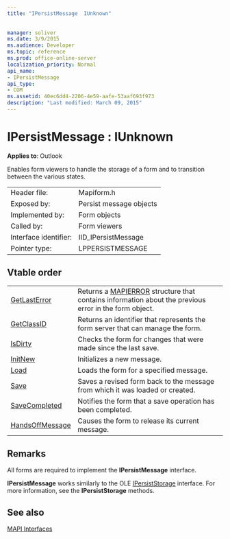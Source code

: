 ```yaml
---
title: "IPersistMessage  IUnknown"
 
 
manager: soliver
ms.date: 3/9/2015
ms.audience: Developer
ms.topic: reference
ms.prod: office-online-server
localization_priority: Normal
api_name:
- IPersistMessage
api_type:
- COM
ms.assetid: 40ec6dd4-2206-4e59-aafe-53aaf693f973
description: "Last modified: March 09, 2015"
---
```


# IPersistMessage : IUnknown

  
  
**Applies to**: Outlook 
  
Enables form viewers to handle the storage of a form and to transition between the various states.
  
|||
|:-----|:-----|
|Header file:  <br/> |Mapiform.h  <br/> |
|Exposed by:  <br/> |Persist message objects  <br/> |
|Implemented by:  <br/> |Form objects  <br/> |
|Called by:  <br/> |Form viewers  <br/> |
|Interface identifier:  <br/> |IID_IPersistMessage  <br/> |
|Pointer type:  <br/> |LPPERSISTMESSAGE  <br/> |
   
## Vtable order

|||
|:-----|:-----|
|[GetLastError](ipersistmessage-getlasterror.md) <br/> |Returns a [MAPIERROR](mapierror.md) structure that contains information about the previous error in the form object.  <br/> |
|[GetClassID](ipersistmessage-getclassid.md) <br/> |Returns an identifier that represents the form server that can manage the form.  <br/> |
|[IsDirty](ipersistmessage-isdirty.md) <br/> |Checks the form for changes that were made since the last save.  <br/> |
|[InitNew](ipersistmessage-initnew.md) <br/> |Initializes a new message.  <br/> |
|[Load](ipersistmessage-load.md) <br/> |Loads the form for a specified message.  <br/> |
|[Save](ipersistmessage-save.md) <br/> |Saves a revised form back to the message from which it was loaded or created.  <br/> |
|[SaveCompleted](ipersistmessage-savecompleted.md) <br/> |Notifies the form that a save operation has been completed.  <br/> |
|[HandsOffMessage](ipersistmessage-handsoffmessage.md) <br/> |Causes the form to release its current message.  <br/> |
   
## Remarks

All forms are required to implement the **IPersistMessage** interface. 
  
 **IPersistMessage** works similarly to the OLE [IPersistStorage](http://msdn.microsoft.com/library/1c1a20fc-c101-4cbc-a7a6-30613aa387d7%28Office.15%29.aspx) interface. For more information, see the **IPersistStorage** methods. 
  
## See also



[MAPI Interfaces](mapi-interfaces.md)

